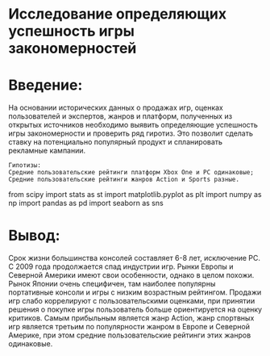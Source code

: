 # Исследование определяющих успешность игры закономерностей
# Введение: 
На основании исторических данных о продажах игр, оценках пользователей и экспертов, жанров и платформ, полученных из открытых источников необходимо выявить определяющие успешность игры закономерности и проверить ряд гиротиз. Это позволит сделать ставку на потенциально популярный продукт и спланировать рекламные кампании.
```
Гипотизы: 
Средние пользовательские рейтинги платформ Xbox One и PC одинаковые;
Средние пользовательские рейтинги жанров Action и Sports разные.
```

from scipy import stats as st
import matplotlib.pyplot as plt
import numpy as np
import pandas as pd
import seaborn as sns

# Вывод: 
Срок жизни большинства консолей составляет 6-8 лет, исключение PC. С 2009 года продолжается спад индустрии игр.  Рынки Европы и Северной Америки имеют свои особенности, однако в целом похожи. Рынок Японии очень специфичен, там наиболее популярны портативные консоли и игры с низким возрастным рейтингом. Продажи игр слабо коррелируют с пользовательскими оценками, при принятии решения о покупке игры пользователь больше ориентируется на оценку критиков. Самым прибыльным является жанр Action, жанр спортвных игр является третьим по популярности жанром в Европе и Северной Америке, при этом средние пользовательские рейтинги этих жанров одинаковые.
